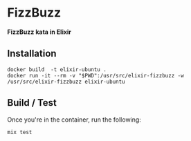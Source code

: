 # FizzBuzz

**FizzBuzz kata in Elixir**

## Installation

```
docker build  -t elixir-ubuntu .
docker run -it --rm -v "$PWD":/usr/src/elixir-fizzbuzz -w /usr/src/elixir-fizzbuzz elixir-ubuntu

```

## Build / Test

Once you're in the container, run the following:

```
mix test
```